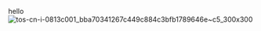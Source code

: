 hello
![tos-cn-i-0813c001_bba70341267c449c884c3bfb1789646e~c5_300x300](https://github.com/user-attachments/assets/539ce655-bb08-445e-ac1c-956c1718c58b)
